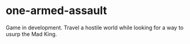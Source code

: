 # one-armed-assault
Game in development. Travel a hostile world while looking for a way to usurp the Mad King.
